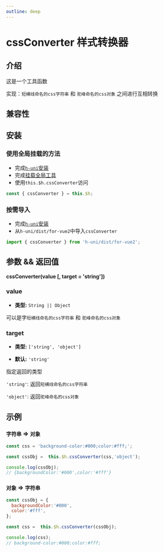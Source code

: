 ```yaml
---
outline: deep
---
```


# cssConverter 样式转换器

## 介绍
这是一个工具函数

实现：`短横线命名的css字符串` 和 `驼峰命名的css对象` 之间进行互相转换

## 兼容性

<SupportTable  H5  WEIXIN TOUTIAO BAIDU ALIPAY LARK/>

## 安装

### 使用全局挂载的方法
- 完成[`h-uni`安装](/README.html#安装)
- 完成[挂载全局工具](/README.html#挂载全局工具)
- 使用`this.$h.cssConverter`访问
```js
const { cssConverter } = this.$h;
```

### 按需导入
- 完成[`h-uni`安装](/README.html#安装)
- 从`h-uni/dist/for-vue2`中导入`cssConverter`

 ```js
import { cssConverter } from 'h-uni/dist/for-vue2';
```


## 参数 && 返回值

**cssConverter(value [, target = 'string'])**
### value

- **类型:** `String || Object`

可以是字`短横线命名的css字符串` 和 `驼峰命名的css对象`

### target

- **类型:** `['string', 'object']`

- **默认:** `'string'`

指定返回的类型

`'string'`: 返回`短横线命名的css字符串`

`'object'`: 返回`驼峰命名的css对象`


## 示例

### `字符串` => `对象`
```js
const css = 'background-color:#000;color:#fff;';

const cssObj =  this.$h.cssConverter(css,'object');

console.log(cssObj);
// {backgroundColor:'#000',color:'#fff'}
```

### `对象` => `字符串`
```js
const cssObj = {
  backgroundColor:'#000',
  color:'#fff',
};

const css =  this.$h.cssConverter(cssObj);

console.log(css);
// background-color:#000;color:#fff;
```
